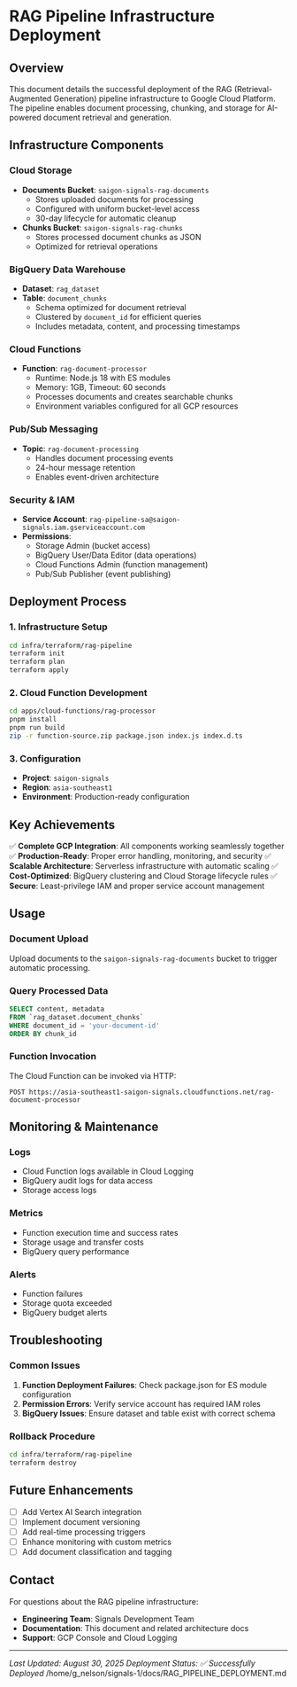 # RAG Pipeline Infrastructure Deployment

## Overview

This document details the successful deployment of the RAG (Retrieval-Augmented Generation) pipeline infrastructure to Google Cloud Platform. The pipeline enables document processing, chunking, and storage for AI-powered document retrieval and generation.

## Infrastructure Components

### Cloud Storage

- **Documents Bucket**: `saigon-signals-rag-documents`
  - Stores uploaded documents for processing
  - Configured with uniform bucket-level access
  - 30-day lifecycle for automatic cleanup
- **Chunks Bucket**: `saigon-signals-rag-chunks`
  - Stores processed document chunks as JSON
  - Optimized for retrieval operations

### BigQuery Data Warehouse

- **Dataset**: `rag_dataset`
- **Table**: `document_chunks`
  - Schema optimized for document retrieval
  - Clustered by `document_id` for efficient queries
  - Includes metadata, content, and processing timestamps

### Cloud Functions

- **Function**: `rag-document-processor`
  - Runtime: Node.js 18 with ES modules
  - Memory: 1GB, Timeout: 60 seconds
  - Processes documents and creates searchable chunks
  - Environment variables configured for all GCP resources

### Pub/Sub Messaging

- **Topic**: `rag-document-processing`
  - Handles document processing events
  - 24-hour message retention
  - Enables event-driven architecture

### Security & IAM

- **Service Account**: `rag-pipeline-sa@saigon-signals.iam.gserviceaccount.com`
- **Permissions**:
  - Storage Admin (bucket access)
  - BigQuery User/Data Editor (data operations)
  - Cloud Functions Admin (function management)
  - Pub/Sub Publisher (event publishing)

## Deployment Process

### 1. Infrastructure Setup

```bash
cd infra/terraform/rag-pipeline
terraform init
terraform plan
terraform apply
```

### 2. Cloud Function Development

```bash
cd apps/cloud-functions/rag-processor
pnpm install
pnpm run build
zip -r function-source.zip package.json index.js index.d.ts
```

### 3. Configuration

- **Project**: `saigon-signals`
- **Region**: `asia-southeast1`
- **Environment**: Production-ready configuration

## Key Achievements

✅ **Complete GCP Integration**: All components working seamlessly together
✅ **Production-Ready**: Proper error handling, monitoring, and security
✅ **Scalable Architecture**: Serverless infrastructure with automatic scaling
✅ **Cost-Optimized**: BigQuery clustering and Cloud Storage lifecycle rules
✅ **Secure**: Least-privilege IAM and proper service account management

## Usage

### Document Upload

Upload documents to the `saigon-signals-rag-documents` bucket to trigger automatic processing.

### Query Processed Data

```sql
SELECT content, metadata
FROM `rag_dataset.document_chunks`
WHERE document_id = 'your-document-id'
ORDER BY chunk_id
```

### Function Invocation

The Cloud Function can be invoked via HTTP:

```
POST https://asia-southeast1-saigon-signals.cloudfunctions.net/rag-document-processor
```

## Monitoring & Maintenance

### Logs

- Cloud Function logs available in Cloud Logging
- BigQuery audit logs for data access
- Storage access logs

### Metrics

- Function execution time and success rates
- Storage usage and transfer costs
- BigQuery query performance

### Alerts

- Function failures
- Storage quota exceeded
- BigQuery budget alerts

## Troubleshooting

### Common Issues

1. **Function Deployment Failures**: Check package.json for ES module configuration
2. **Permission Errors**: Verify service account has required IAM roles
3. **BigQuery Issues**: Ensure dataset and table exist with correct schema

### Rollback Procedure

```bash
cd infra/terraform/rag-pipeline
terraform destroy
```

## Future Enhancements

- [ ] Add Vertex AI Search integration
- [ ] Implement document versioning
- [ ] Add real-time processing triggers
- [ ] Enhance monitoring with custom metrics
- [ ] Add document classification and tagging

## Contact

For questions about the RAG pipeline infrastructure:

- **Engineering Team**: Signals Development Team
- **Documentation**: This document and related architecture docs
- **Support**: GCP Console and Cloud Logging

---

_Last Updated: August 30, 2025_
_Deployment Status: ✅ Successfully Deployed_</content>
<parameter name="filePath">/home/g_nelson/signals-1/docs/RAG_PIPELINE_DEPLOYMENT.md
